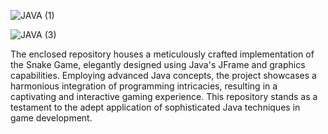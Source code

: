 ![JAVA (1)](https://github.com/MohanKrishna-2003/Snake_Game/assets/112927860/5deca9bb-2d16-494d-b347-67160c89243a)

![JAVA (3)](https://github.com/MohanKrishna-2003/Snake_Game/assets/112927860/f1c653e5-51bd-4d97-88fb-3ba5d56af9d0)

The enclosed repository houses a meticulously crafted implementation of the Snake Game, elegantly designed using Java's JFrame and graphics capabilities. Employing advanced Java concepts, the project showcases a harmonious integration of programming intricacies, resulting in a captivating and interactive gaming experience. This repository stands as a testament to the adept application of sophisticated Java techniques in game development.


